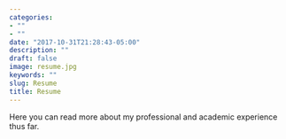 ```yaml
---
categories:
- ""
- ""
date: "2017-10-31T21:28:43-05:00"
description: ""
draft: false
image: resume.jpg
keywords: ""
slug: Resume
title: Resume
---
```

Here you can read more about my professional and academic experience thus far.
